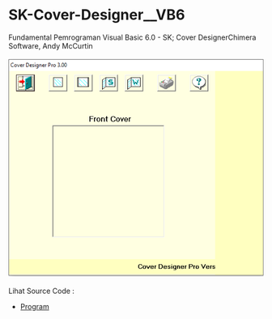 # SK-Cover-Designer__VB6
Fundamental Pemrograman Visual Basic 6.0 - SK; Cover DesignerChimera Software, Andy McCurtin<br><br>
<img src="https://github.com/RizkyKhapidsyah/SK-Cover-Designer__VB6/blob/main/result/001.PNG"><br><br>
Lihat Source Code : <br>
- <a href="https://github.com/RizkyKhapidsyah/SK-Cover-Designer__VB6">Program</a>
